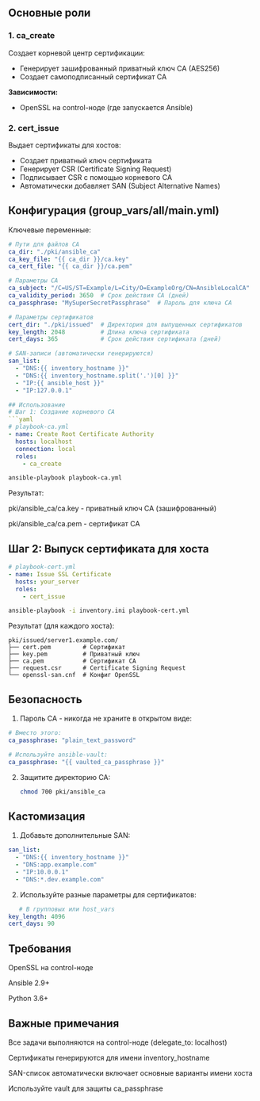
## Основные роли

### 1. ca_create
Создает корневой центр сертификации:
- Генерирует зашифрованный приватный ключ CA (AES256)
- Создает самоподписанный сертификат CA

**Зависимости:**
- OpenSSL на control-ноде (где запускается Ansible)

### 2. cert_issue
Выдает сертификаты для хостов:
- Создает приватный ключ сертификата
- Генерирует CSR (Certificate Signing Request)
- Подписывает CSR с помощью корневого CA
- Автоматически добавляет SAN (Subject Alternative Names)

## Конфигурация (group_vars/all/main.yml)

Ключевые переменные:
```yaml
# Пути для файлов CA
ca_dir: "./pki/ansible_ca"
ca_key_file: "{{ ca_dir }}/ca.key"
ca_cert_file: "{{ ca_dir }}/ca.pem"

# Параметры CA
ca_subject: "/C=US/ST=Example/L=City/O=ExampleOrg/CN=AnsibleLocalCA"
ca_validity_period: 3650  # Срок действия CA (дней)
ca_passphrase: "MySuperSecretPassphrase"  # Пароль для ключа CA

# Параметры сертификатов
cert_dir: "./pki/issued"  # Директория для выпущенных сертификатов
key_length: 2048          # Длина ключа сертификата
cert_days: 365            # Срок действия сертификата (дней)

# SAN-записи (автоматически генерируются)
san_list:
  - "DNS:{{ inventory_hostname }}"
  - "DNS:{{ inventory_hostname.split('.')[0] }}"
  - "IP:{{ ansible_host }}"
  - "IP:127.0.0.1"

## Использование
# Шаг 1: Создание корневого CA
```yaml
# playbook-ca.yml
- name: Create Root Certificate Authority
  hosts: localhost
  connection: local
  roles:
    - ca_create
```

```bash
ansible-playbook playbook-ca.yml
```
Результат:

pki/ansible_ca/ca.key - приватный ключ CA (зашифрованный)

pki/ansible_ca/ca.pem - сертификат CA

## Шаг 2: Выпуск сертификата для хоста
```yaml
# playbook-cert.yml
- name: Issue SSL Certificate
  hosts: your_server
  roles:
    - cert_issue
```

```bash
ansible-playbook -i inventory.ini playbook-cert.yml
```
Результат (для каждого хоста):
```text
pki/issued/server1.example.com/
├── cert.pem         # Сертификат
├── key.pem          # Приватный ключ
├── ca.pem           # Сертификат CA
├── request.csr      # Certificate Signing Request
└── openssl-san.cnf  # Конфиг OpenSSL
```
## Безопасность
1. Пароль CA - никогда не храните в открытом виде:
```yaml
# Вместо этого:
ca_passphrase: "plain_text_password"

# Используйте ansible-vault:
ca_passphrase: "{{ vaulted_ca_passphrase }}"
```
2. Защитите директорию CA:
   ```bash
   chmod 700 pki/ansible_ca
   ```
## Кастомизация
1. Добавьте дополнительные SAN:
```yaml
san_list:
  - "DNS:{{ inventory_hostname }}"
  - "DNS:app.example.com"
  - "IP:10.0.0.1"
  - "DNS:*.dev.example.com"
```
2. Используйте разные параметры для сертификатов:
```yaml
   # В групповых или host_vars
key_length: 4096
cert_days: 90
```
## Требования
OpenSSL на control-ноде

Ansible 2.9+

Python 3.6+

## Важные примечания

Все задачи выполняются на control-ноде (delegate_to: localhost)

Сертификаты генерируются для имени inventory_hostname

SAN-список автоматически включает основные варианты имени хоста

Используйте vault для защиты ca_passphrase
